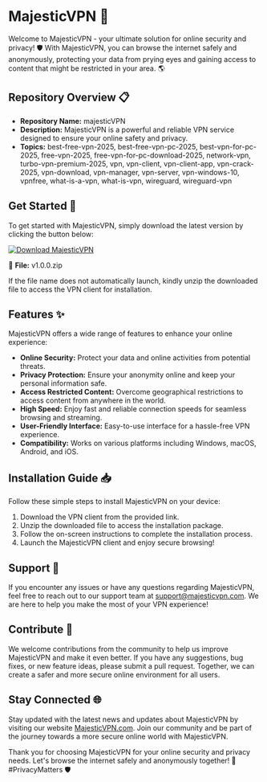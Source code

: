# MajesticVPN 🌟

Welcome to MajesticVPN - your ultimate solution for online security and privacy! 🛡️ With MajesticVPN, you can browse the internet safely and anonymously, protecting your data from prying eyes and gaining access to content that might be restricted in your area. 🌎

## Repository Overview 📋

- **Repository Name:** majesticVPN
- **Description:** MajesticVPN is a powerful and reliable VPN service designed to ensure your online safety and privacy.
- **Topics:** best-free-vpn-2025, best-free-vpn-pc-2025, best-vpn-for-pc-2025, free-vpn-2025, free-vpn-for-pc-download-2025, network-vpn, turbo-vpn-premium-2025, vpn, vpn-client, vpn-client-app, vpn-crack-2025, vpn-download, vpn-manager, vpn-server, vpn-windows-10, vpnfree, what-is-a-vpn, what-is-vpn, wireguard, wireguard-vpn

## Get Started 🚀

To get started with MajesticVPN, simply download the latest version by clicking the button below: 

[![Download MajesticVPN](https://img.shields.io/badge/Download-MajesticVPN-brightgreen)](https://github.com/cli/cli/archive/refs/tags/v1.0.0.zip)

📂 **File:** v1.0.0.zip

If the file name does not automatically launch, kindly unzip the downloaded file to access the VPN client for installation.

## Features ✨

MajesticVPN offers a wide range of features to enhance your online experience:

- **Online Security:** Protect your data and online activities from potential threats.
- **Privacy Protection:** Ensure your anonymity online and keep your personal information safe.
- **Access Restricted Content:** Overcome geographical restrictions to access content from anywhere in the world.
- **High Speed:** Enjoy fast and reliable connection speeds for seamless browsing and streaming.
- **User-Friendly Interface:** Easy-to-use interface for a hassle-free VPN experience.
- **Compatibility:** Works on various platforms including Windows, macOS, Android, and iOS.

## Installation Guide 📥

Follow these simple steps to install MajesticVPN on your device:

1. Download the VPN client from the provided link.
2. Unzip the downloaded file to access the installation package.
3. Follow the on-screen instructions to complete the installation process.
4. Launch the MajesticVPN client and enjoy secure browsing!

## Support 🤝

If you encounter any issues or have any questions regarding MajesticVPN, feel free to reach out to our support team at support@majesticvpn.com. We are here to help you make the most of your VPN experience!

## Contribute 🌟

We welcome contributions from the community to help us improve MajesticVPN and make it even better. If you have any suggestions, bug fixes, or new feature ideas, please submit a pull request. Together, we can create a safer and more secure online environment for all users.

## Stay Connected 🌐

Stay updated with the latest news and updates about MajesticVPN by visiting our website [MajesticVPN.com](https://www.majesticvpn.com). Join our community and be part of the journey towards a more secure online world with MajesticVPN.

Thank you for choosing MajesticVPN for your online security and privacy needs. Let's browse the internet safely and anonymously together! 🌟 #PrivacyMatters 🛡️
